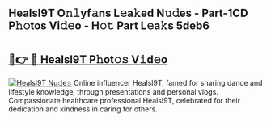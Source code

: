 ## Healsl9T O𝚗𝚕yf𝚊ns L𝚎a𝚔ed N𝚞𝚍es - Part-1CD P𝚑𝚘tos Vi𝚍𝚎o - H𝚘𝚝 Part L𝚎a𝚔s 5deb6

# <h2><a href="http://kf0uco.oniu.top/?m=Healsl9T">🔗👉 🔴 Healsl9T P𝚑ot𝚘𝚜 V𝚒d𝚎o</a></h2>

[![Healsl9T Nu𝚍e𝚜](https://i.imgur.com/0qMVB7G.gif)](http://kf0uco.oniu.top/?m=Healsl9T)
Online influencer Healsl9T, famed for sharing dance and lifestyle knowledge, through presentations and personal vlogs. Compassionate healthcare professional Healsl9T, celebrated for their dedication and kindness in caring for others.  

